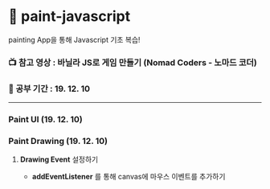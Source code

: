 # :art: paint-javascript

painting App을 통해 Javascript 기초 복습!

### :tv: 참고 영상 : 바닐라 JS로 게임 만들기 (Nomad Coders - 노마드 코더)

### :date: 공부 기간 : 19. 12. 10

---

### Paint UI (19. 12. 10)

### Paint Drawing (19. 12. 10)

1. **Drawing Event** 설정하기 

    -   **addEventListener** 를 통해 canvas에 마우스 이벤트를 추가하기
